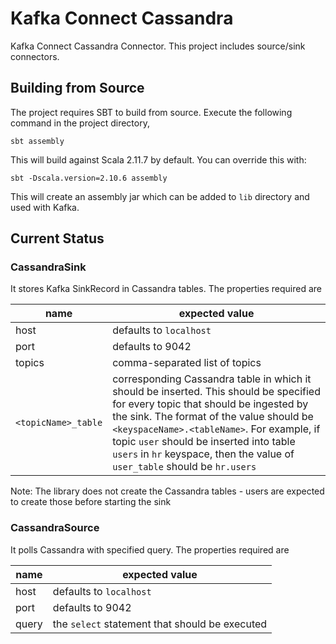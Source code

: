 # Kafka Connect Cassandra
Kafka Connect Cassandra Connector. This project includes source/sink connectors.

## Building from Source
The project requires SBT to build from source. Execute the following command in the project directory,

    sbt assembly

This will build against Scala 2.11.7 by default. You can override this with:

    sbt -Dscala.version=2.10.6 assembly
    
This will create an assembly jar which can be added to `lib` directory and used with Kafka.

## Current Status

### CassandraSink
It stores Kafka SinkRecord in Cassandra tables. 
The properties required are

| name   | expected value                 |
|--------|--------------------------------|
| host   | defaults to `localhost`        |
| port   | defaults to 9042               |
| topics | comma-separated list of topics |
| `<topicName>_table` | corresponding Cassandra table in which it should be inserted. This should be specified for every topic that should be ingested by the sink. The format of the value should be `<keyspaceName>.<tableName>`. For example, if topic `user` should be inserted into table `users` in `hr` keyspace, then the value of `user_table` should be `hr.users` |

Note: The library does not create the Cassandra tables - users are expected to create those before starting the sink

### CassandraSource
It polls Cassandra with  specified query. 
The properties required are

| name   | expected value                 |
|--------|--------------------------------|
| host   | defaults to `localhost`        |
| port   | defaults to 9042               |
| query | the `select` statement that should be executed |